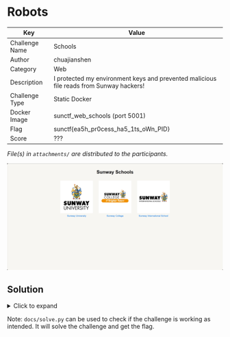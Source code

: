 # Robots

| Key            | Value                                                                                   |
|----------------|-----------------------------------------------------------------------------------------|
| Challenge Name | Schools                                                                                 |
| Author         | chuajianshen                                                                            |
| Category       | Web                                                                                     |
| Description    | I protected my environment keys and prevented malicious file reads from Sunway hackers! |
| Challenge Type | Static Docker                                                                           |
| Docker Image   | sunctf_web_schools (port 5001)                                                          |
| Flag           | sunctf{ea5h_pr0cess_ha5_1ts_oWn_PID}                                                    |
| Score          | ???                                                                                     |

*File(s) in `attachments/` are distributed to the participants.*

![Screenshot](docs/screenshot.png)

## Solution

<details>
<summary>Click to expand</summary>

Things to know:
- Each running program has a corresponding process ID (PID).
- In Linux, `/proc` is a virtual filesystem that presents information about processes. You can access the environment
 variables of a process by reading `/proc/<PID>/environ`.

1) As the challenge description hints, we should search for the flag in the environment variables. Therefore,
   `/proc/1/environ` file is the target. The `1` refers to the PID of the init process.

   If the `self` keyword is not banned in `app.js`, `/proc/self/environ` is an equivalent way to do this. `/proc/self`
   is a symbolic link to the directory for the current process, no matter what the PID is.
2) Here the flaw comes in. The path filtering on `../` is done non-recursively, and can be bypassed using 
   patterns like `....//` or `..././`, which are both reduced to `../`. We may leverage this to read arbitrary files by 
   traversing up directories.
3) An example of a valid payload to read the flag would be `/file?school=....//....//proc/1/environ`.

> Related: *Path traversal*

</details>

Note: `docs/solve.py` can be used to check if the challenge is working as intended. It will solve the challenge and get
the flag.
